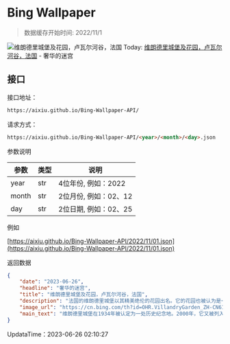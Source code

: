 # Bing Wallpaper

> 数据缓存开始时间: 2022/11/1

![维朗德里城堡及花园，卢瓦尔河谷，法国](https://cn.bing.com/th?id=OHR.VillandryGarden_ZH-CN6140359139_1920x1080.webp)
Today: [维朗德里城堡及花园，卢瓦尔河谷，法国](https://cn.bing.com/th?id=OHR.VillandryGarden_ZH-CN6140359139_1920x1080.webp) - 奢华的迷宫

## 接口

接口地址：

```html
https://aixiu.github.io/Bing-Wallpaper-API/
```

请求方式：

```html
https://aixiu.github.io/Bing-Wallpaper-API/<year>/<month>/<day>.json
```

参数说明

| 参数 | 类型 | 说明 |
| - | - | - |
| year | str | 4位年份, 例如：2022 |
| month | str | 2位月份, 例如：02、12 |
| day | str | 2位日期, 例如：02、25 |

例如

[https://aixiu.github.io/Bing-Wallpaper-API/2022/11/01.json](https://aixiu.github.io/Bing-Wallpaper-API/2022/11/01.json)

返回数据

```json
{
    "date": "2023-06-26",
    "headline": "奢华的迷宫",
    "title": "维朗德里城堡及花园，卢瓦尔河谷，法国",
    "description": "法国的维朗德里城堡以其精美绝伦的花园出名。它的花园也被认为是一个文艺复兴时期园林设计的典范。花园被细分成了不同的区域，有着几何纹路、生机盎然的花床、静谧的水景和精心修建的树篱。每个区域都有其主题，有的有装饰性，有的有实用性，缤纷的色彩和纹路相交织，美不胜收。城堡的花园体现了建筑设计和自然的和谐关系，其美景和艺术创造力使游客为之着迷。",
    "image_url": "https://cn.bing.com/th?id=OHR.VillandryGarden_ZH-CN6140359139_1920x1080.webp",
    "main_text": "维朗德里城堡在1934年被认定为一处历史纪念地。2000年，它又被列入世界遗产。"
}
```

UpdataTime：2023-06-26 02:10:27
